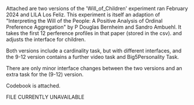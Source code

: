 Attached are two versions of the 'Will_of_Children' experiment ran February 2024 and LILA Los Feliz.
This experiment is itself an adaption of  "Interpreting the Will of the People: A Positive Analysis
of Ordinal Preference Aggregation" by P Douglas Bernheim and Sandro Ambuehl. It takes the first 12 
perference profiles in that paper (stored in the csv). and adjusts the interface for children.

Both versions include a cardinality task, but with different interfaces, and the 9-12 version contains
a further video task and Big5Personality Task.

There are only minor interface changes between the two versions and an extra task for the (9-12) version.

Codebook is attached.

FILE CURRENTLY UNAVAILABLE
